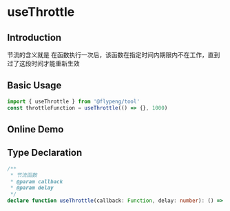 # useThrottle

## Introduction

节流的含义就是 在函数执行一次后，该函数在指定时间内期限内不在工作，直到过了这段时间才能重新生效

## Basic Usage

```ts
import { useThrottle } from '@flypeng/tool'
const throttleFunction = useThrottle(() => {}, 1000)
```

## Online Demo

<preview path="./index.vue" title="useThrottle" description="节流函数：屏幕滚动事件示例"></preview>

## Type Declaration

```ts
/**
 * 节流函数
 * @param callback
 * @param delay
 */
declare function useThrottle(callback: Function, delay: number): () => void
```

